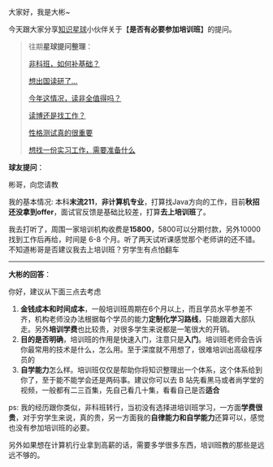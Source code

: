 大家好，我是大彬~

今天跟大家分享[知识星球](https://mp.weixin.qq.com/s/yzy-40-xeEOY34qrdIXJ4Q)小伙伴关于【**是否有必要参加培训班**】的提问。

> 往期**星球提问整理**：
>
> [非科班，如何补基础？](https://mp.weixin.qq.com/s?__biz=Mzg2OTY1NzY0MQ==&mid=2247495380&idx=1&sn=b0555daa04aed83ea848d4b0b188dc18&chksm=ce9b1392f9ec9a84244572822a67c98fc7ac9d9f12124f779d7f98acf889f53c3db9f86c26b0#rd)
>
> [想出国读研了...](https://mp.weixin.qq.com/s?__biz=Mzg2OTY1NzY0MQ==&mid=2247495427&idx=1&sn=a481a4916494ed10cd9f633da55f6831&chksm=ce9b1245f9ec9b5332c02d8d98a6172dddea89e72405c537afe5a59cae2d367ae33d876a636d#rd)
>
> [今年这情况，读非全值得吗？](https://mp.weixin.qq.com/s?__biz=Mzg2OTY1NzY0MQ==&mid=2247495462&idx=1&sn=7418dca042d395df62efef8b9bd46474&chksm=ce9b1260f9ec9b764d0b6c66d95151a5b10cfe8ec9c84d945abc54912f8262fddf1bc24e01c2&token=1033350733&lang=zh_CN#rd)
>
> [读博还是找工作？](https://mp.weixin.qq.com/s?__biz=Mzg2OTY1NzY0MQ==&mid=2247495184&idx=1&sn=f22989dda1d725583f516d07682fc9bf&chksm=ce9b1356f9ec9a4061b70f38f6b76a5af4f079f93bed8269ee744f27f2f3cac6f7ecf98325a0&token=1194034453&lang=zh_CN#rd)
>
> [性格测试真的很重要](https://mp.weixin.qq.com/s?__biz=Mzg2OTY1NzY0MQ==&mid=2247494301&idx=1&sn=89c095a1feb8f29a0e87c4b7835280fc&chksm=ce9b17dbf9ec9ecde1720b74e83b4c862a31d60139662592ba8967cf291f4244e9b9bf9738e9&token=1194034453&lang=zh_CN#rd)
>
> [想找一份实习工作，需要准备什么](https://mp.weixin.qq.com/s?__biz=Mzg2OTY1NzY0MQ==&mid=2247495304&idx=1&sn=54163de5ee4da27373048dea6f41344a&chksm=ce9b13cef9ec9ad8b28635cfd2d22c723ae0731babbadb9456a35464a747d19fc6e20bebe448#rd)

**球友提问**：

彬哥，向您请教

我的基本情况: 本科**末流211**，**非计算机专业**，打算找Java方向的工作，目前**秋招还没拿到offer**，面试官反馈是基础比较差，打算**去上培训班**了。

我去打听了，周围一家培训机构收费是**15800**，5800可以分期付款，另外10000找到工作后再给，时间是 6-8 个月。听了两天试听课感觉那个老师讲的还不错。不知道彬哥是否建议我去上培训班？穷学生有点怕翻车

---

**大彬的回答**：

你好，建议从下面三点去考虑 

1. **金钱成本和时间成本**，一般培训班周期在6个月以上，而且学员水平参差不齐，机构老师没办法根据每个学员的能力**定制化学习路线**，只能跟着大部队走。另外**培训学费**也比较贵，对很多学生来说都是一笔很大的开销。
2. **目的是否明确**，培训班的作用是快速入门，注意只是**入门**。培训班老师会告诉你最常用的技术是什么，怎么用。至于深度就不用想了，很难培训出高级程序员的 
3. **自学能力**怎么样。培训班仅仅是帮助你将知识整理出一个体系，这个体系给到你了，至于能不能学会还是两码事。建议你可以去 B 站先看黑马或者尚学堂的视频，一般都有二三百集，先自己看几十集，看看自己是否**适合** 

ps: 我的经历跟你类似，非科班转行，当初没有选择进培训班学习，一方面**学费很贵**，对于穷学生来说，真的贵，另一方面我的**自律能力和自学能力**还算可以，感觉也没有参加培训班的必要。

另外如果想在计算机行业拿到高薪的话，需要多学很多东西，培训班教的那些是远远不够的。





